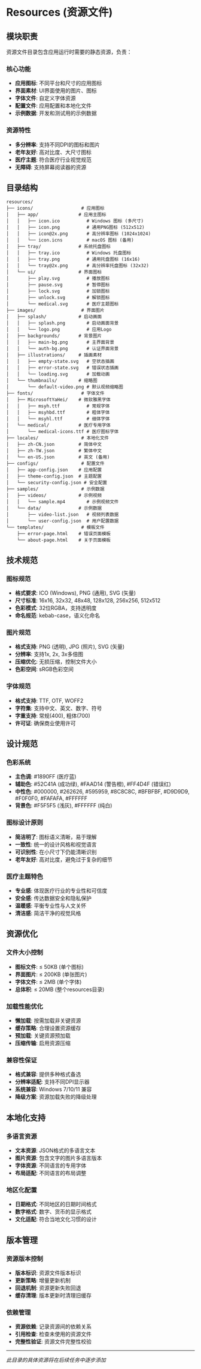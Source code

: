 # Resources (资源文件)

## 模块职责

资源文件目录包含应用运行时需要的静态资源，负责：

### 核心功能

- **应用图标**: 不同平台和尺寸的应用图标
- **界面素材**: UI界面使用的图片、图标
- **字体文件**: 自定义字体资源
- **配置文件**: 应用配置和本地化文件
- **示例数据**: 开发和测试用的示例数据

### 资源特性

- **多分辨率**: 支持不同DPI的图标和图片
- **老年友好**: 高对比度、大尺寸图标
- **医疗主题**: 符合医疗行业视觉规范
- **无障碍**: 支持屏幕阅读器的资源

## 目录结构

```
resources/
├── icons/                  # 应用图标
│   ├── app/               # 应用主图标
│   │   ├── icon.ico          # Windows 图标 (多尺寸)
│   │   ├── icon.png          # 通用PNG图标 (512x512)
│   │   ├── icon@2x.png       # 高分辨率图标 (1024x1024)
│   │   └── icon.icns         # macOS 图标 (备用)
│   ├── tray/              # 系统托盘图标
│   │   ├── tray.ico          # Windows 托盘图标
│   │   ├── tray.png          # 通用托盘图标 (16x16)
│   │   └── tray@2x.png       # 高分辨率托盘图标 (32x32)
│   └── ui/                # 界面图标
│       ├── play.svg          # 播放图标
│       ├── pause.svg         # 暂停图标
│       ├── lock.svg          # 加锁图标
│       ├── unlock.svg        # 解锁图标
│       └── medical.svg       # 医疗主题图标
├── images/                 # 界面图片
│   ├── splash/            # 启动画面
│   │   ├── splash.png        # 启动画面背景
│   │   └── logo.png          # 应用Logo
│   ├── backgrounds/       # 背景图片
│   │   ├── main-bg.png       # 主界面背景
│   │   └── auth-bg.png       # 认证界面背景
│   ├── illustrations/     # 插画素材
│   │   ├── empty-state.svg   # 空状态插画
│   │   ├── error-state.svg   # 错误状态插画
│   │   └── loading.svg       # 加载动画
│   └── thumbnails/        # 缩略图
│       └── default-video.png # 默认视频缩略图
├── fonts/                  # 字体文件
│   ├── MicrosoftYaHei/    # 微软雅黑字体
│   │   ├── msyh.ttf          # 常规字体
│   │   ├── msyhbd.ttf        # 粗体字体
│   │   └── msyhl.ttf         # 细体字体
│   └── medical/           # 医疗专用字体
│       └── medical-icons.ttf # 医疗图标字体
├── locales/                # 本地化文件
│   ├── zh-CN.json         # 简体中文
│   ├── zh-TW.json         # 繁体中文
│   └── en-US.json         # 英文 (备用)
├── configs/                # 配置文件
│   ├── app-config.json    # 应用配置
│   ├── theme-config.json  # 主题配置
│   └── security-config.json # 安全配置
├── samples/                # 示例数据
│   ├── videos/            # 示例视频
│   │   └── sample.mp4        # 示例视频文件
│   └── data/              # 示例数据
│       ├── video-list.json   # 视频列表数据
│       └── user-config.json  # 用户配置数据
└── templates/              # 模板文件
    ├── error-page.html    # 错误页面模板
    └── about-page.html    # 关于页面模板
```

## 技术规范

### 图标规范

- **格式要求**: ICO (Windows), PNG (通用), SVG (矢量)
- **尺寸标准**: 16x16, 32x32, 48x48, 128x128, 256x256, 512x512
- **色彩模式**: 32位RGBA，支持透明度
- **命名规范**: kebab-case，语义化命名

### 图片规范

- **格式支持**: PNG (透明), JPG (照片), SVG (矢量)
- **分辨率**: 支持1x, 2x, 3x多倍图
- **压缩优化**: 无损压缩，控制文件大小
- **色彩空间**: sRGB色彩空间

### 字体规范

- **格式支持**: TTF, OTF, WOFF2
- **字符集**: 支持中文、英文、数字、符号
- **字重支持**: 常规(400), 粗体(700)
- **许可证**: 确保商业使用许可

## 设计规范

### 色彩系统

- **主色调**: #1890FF (医疗蓝)
- **辅助色**: #52C41A (成功绿), #FAAD14 (警告橙), #FF4D4F (错误红)
- **中性色**: #000000, #262626, #595959, #8C8C8C, #BFBFBF, #D9D9D9, #F0F0F0, #FAFAFA, #FFFFFF
- **背景色**: #F5F5F5 (浅灰), #FFFFFF (纯白)

### 图标设计原则

- **简洁明了**: 图标语义清晰，易于理解
- **一致性**: 统一的设计风格和视觉语言
- **可识别性**: 在小尺寸下仍能清晰识别
- **老年友好**: 高对比度，避免过于复杂的细节

### 医疗主题特色

- **专业感**: 体现医疗行业的专业性和可信度
- **安全感**: 传达数据安全和隐私保护
- **温暖感**: 平衡专业性与人文关怀
- **清洁感**: 简洁干净的视觉风格

## 资源优化

### 文件大小控制

- **图标文件**: ≤ 50KB (单个图标)
- **界面图片**: ≤ 200KB (单张图片)
- **字体文件**: ≤ 2MB (单个字体)
- **总体积**: ≤ 20MB (整个resources目录)

### 加载性能优化

- **懒加载**: 按需加载非关键资源
- **缓存策略**: 合理设置资源缓存
- **预加载**: 关键资源预加载
- **压缩传输**: 启用资源压缩

### 兼容性保证

- **格式兼容**: 提供多种格式备选
- **分辨率适配**: 支持不同DPI显示器
- **系统兼容**: Windows 7/10/11 兼容
- **降级方案**: 资源加载失败的降级处理

## 本地化支持

### 多语言资源

- **文本资源**: JSON格式的多语言文本
- **图片资源**: 包含文字的图片多语言版本
- **字体资源**: 不同语言的专用字体
- **布局适配**: 不同语言的布局调整

### 地区化配置

- **日期格式**: 不同地区的日期时间格式
- **数字格式**: 数字、货币的显示格式
- **文化适配**: 符合当地文化习惯的设计

## 版本管理

### 资源版本控制

- **版本标识**: 资源文件版本标识
- **更新策略**: 增量更新机制
- **回退机制**: 资源更新失败回退
- **缓存清理**: 版本更新时清理旧缓存

### 依赖管理

- **资源依赖**: 记录资源间的依赖关系
- **引用检查**: 检查未使用的资源文件
- **完整性验证**: 资源文件完整性校验

---

_此目录的具体资源将在后续任务中逐步添加_
